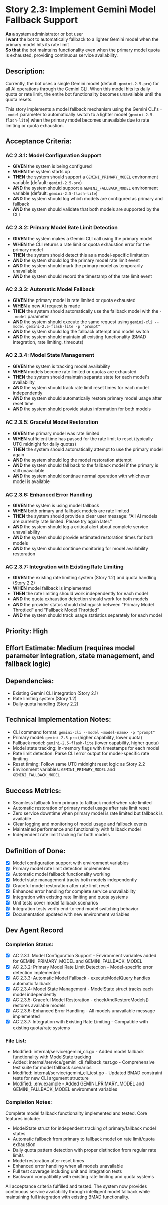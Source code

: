 # Story 2.3: Implement Gemini Model Fallback Support

**As a** system administrator or bot user  
**I want** the bot to automatically fallback to a lighter Gemini model when the primary model hits its rate limit  
**So that** the bot maintains functionality even when the primary model quota is exhausted, providing continuous service availability.

## Description:
Currently, the bot uses a single Gemini model (default: `gemini-2.5-pro`) for all AI operations through the Gemini CLI. When this model hits its daily quota or rate limit, the entire bot functionality becomes unavailable until the quota resets.

This story implements a model fallback mechanism using the Gemini CLI's `--model` parameter to automatically switch to a lighter model (`gemini-2.5-flash-lite`) when the primary model becomes unavailable due to rate limiting or quota exhaustion.

## Acceptance Criteria:

### AC 2.3.1: Model Configuration Support
* **GIVEN** the system is being configured
* **WHEN** the system starts up
* **THEN** the system should support a `GEMINI_PRIMARY_MODEL` environment variable (default: `gemini-2.5-pro`)
* **AND** the system should support a `GEMINI_FALLBACK_MODEL` environment variable (default: `gemini-2.5-flash-lite`)
* **AND** the system should log which models are configured as primary and fallback
* **AND** the system should validate that both models are supported by the CLI

### AC 2.3.2: Primary Model Rate Limit Detection
* **GIVEN** the system makes a Gemini CLI call using the primary model
* **WHEN** the CLI returns a rate limit or quota exhaustion error for the primary model
* **THEN** the system should detect this as a model-specific limitation
* **AND** the system should log the primary model rate limit event
* **AND** the system should mark the primary model as temporarily unavailable
* **AND** the system should record the timestamp of the rate limit event

### AC 2.3.3: Automatic Model Fallback
* **GIVEN** the primary model is rate limited or quota exhausted
* **WHEN** a new AI request is made
* **THEN** the system should automatically use the fallback model with the `--model` parameter
* **AND** the system should execute the same request using `gemini-cli --model gemini-2.5-flash-lite -p "prompt"`
* **AND** the system should log the fallback attempt and model switch
* **AND** the system should maintain all existing functionality (BMAD integration, rate limiting, timeouts)

### AC 2.3.4: Model State Management
* **GIVEN** the system is tracking model availability
* **WHEN** models become rate limited or quotas are exhausted
* **THEN** the system should maintain separate state for each model's availability
* **AND** the system should track rate limit reset times for each model independently
* **AND** the system should automatically restore primary model usage after reset time
* **AND** the system should provide status information for both models

### AC 2.3.5: Graceful Model Restoration
* **GIVEN** the primary model was rate limited
* **WHEN** sufficient time has passed for the rate limit to reset (typically UTC midnight for daily quotas)
* **THEN** the system should automatically attempt to use the primary model again
* **AND** the system should log the model restoration attempt
* **AND** the system should fall back to the fallback model if the primary is still unavailable
* **AND** the system should continue normal operation with whichever model is available

### AC 2.3.6: Enhanced Error Handling
* **GIVEN** the system is using model fallback
* **WHEN** both primary and fallback models are rate limited
* **THEN** the system should provide a clear user message: "All AI models are currently rate limited. Please try again later."
* **AND** the system should log a critical alert about complete service unavailability
* **AND** the system should provide estimated restoration times for both models
* **AND** the system should continue monitoring for model availability restoration

### AC 2.3.7: Integration with Existing Rate Limiting
* **GIVEN** the existing rate limiting system (Story 1.2) and quota handling (Story 2.2)
* **WHEN** model fallback is implemented
* **THEN** the rate limiting should work independently for each model
* **AND** the quota exhaustion detection should work for both models
* **AND** the provider status should distinguish between "Primary Model Throttled" and "Fallback Model Throttled"
* **AND** the system should track usage statistics separately for each model

## Priority: High
## Effort Estimate: Medium (requires model parameter integration, state management, and fallback logic)
## Dependencies: 
- Existing Gemini CLI integration (Story 2.1)
- Rate limiting system (Story 1.2)
- Daily quota handling (Story 2.2)

## Technical Implementation Notes:
- CLI command format: `gemini-cli --model <model-name> -p "prompt"`
- Primary model: `gemini-2.5-pro` (higher capability, lower quota)
- Fallback model: `gemini-2.5-flash-lite` (lower capability, higher quota)
- Model state tracking: In-memory flags with timestamps for each model
- Rate limit detection: Parse CLI error output for model-specific rate limiting
- Reset timing: Follow same UTC midnight reset logic as Story 2.2
- Environment variables: `GEMINI_PRIMARY_MODEL` and `GEMINI_FALLBACK_MODEL`

## Success Metrics:
- Seamless fallback from primary to fallback model when rate limited
- Automatic restoration of primary model usage after rate limit reset
- Zero service downtime when primary model is rate limited but fallback is available
- Clear logging and monitoring of model usage and fallback events
- Maintained performance and functionality with fallback model
- Independent rate limit tracking for both models

## Definition of Done:
- [x] Model configuration support with environment variables
- [x] Primary model rate limit detection implemented
- [x] Automatic model fallback functionality working
- [x] Model state management tracks both models independently
- [x] Graceful model restoration after rate limit reset
- [x] Enhanced error handling for complete service unavailability
- [x] Integration with existing rate limiting and quota systems
- [x] Unit tests cover model fallback scenarios
- [x] Integration tests verify end-to-end model switching behavior
- [x] Documentation updated with new environment variables

## Dev Agent Record

### Completion Status:
- [x] AC 2.3.1: Model Configuration Support - Environment variables added for GEMINI_PRIMARY_MODEL and GEMINI_FALLBACK_MODEL
- [x] AC 2.3.2: Primary Model Rate Limit Detection - Model-specific error detection implemented
- [x] AC 2.3.3: Automatic Model Fallback - executeModelQuery handles automatic fallback
- [x] AC 2.3.4: Model State Management - ModelState struct tracks each model independently
- [x] AC 2.3.5: Graceful Model Restoration - checkAndRestoreModels() restores available models
- [x] AC 2.3.6: Enhanced Error Handling - All models unavailable message implemented
- [x] AC 2.3.7: Integration with Existing Rate Limiting - Compatible with existing quota/rate systems

### File List:
- Modified: internal/service/gemini_cli.go - Added model fallback functionality with ModelState tracking
- Added: internal/service/gemini_cli_fallback_test.go - Comprehensive test suite for model fallback scenarios
- Modified: internal/service/gemini_cli_test.go - Updated BMAD constraint tests for new CLI argument structure
- Modified: .env.example - Added GEMINI_PRIMARY_MODEL and GEMINI_FALLBACK_MODEL environment variables

### Completion Notes:
Complete model fallback functionality implemented and tested. Core features include:
- ModelState struct for independent tracking of primary/fallback model states
- Automatic fallback from primary to fallback model on rate limit/quota exhaustion
- Daily quota pattern detection with proper distinction from regular rate limits
- Model restoration after reset times
- Enhanced error handling when all models unavailable
- Full test coverage including unit and integration tests
- Backward compatibility with existing rate limiting and quota systems

All acceptance criteria fulfilled and tested. The system now provides continuous service availability through intelligent model fallback while maintaining full integration with existing BMAD functionality.